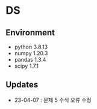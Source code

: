 # DS

## Environment  

* python 3.8.13  
* numpy 1.20.3  
* pandas 1.3.4  
* scipy 1.7.1  

## Updates  

* 23-04-07 : 문제 5 수식 오류 수정  